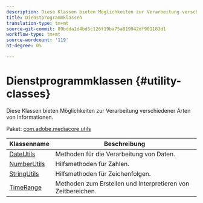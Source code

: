 ```yaml
---
description: Diese Klassen bieten Möglichkeiten zur Verarbeitung verschiedener Arten von Informationen.
title: Dienstprogrammklassen
translation-type: tm+mt
source-git-commit: 89bdda1d4bd5c126f19ba75a819942df901183d1
workflow-type: tm+mt
source-wordcount: '119'
ht-degree: 0%

---
```



# Dienstprogrammklassen {#utility-classes}

Diese Klassen bieten Möglichkeiten zur Verarbeitung verschiedener Arten von Informationen.

Paket: [com.adobe.mediacore.utils](https://help.adobe.com/en_US/primetime/api/psdk/javadoc_1.4/com/adobe/mediacore/utils/package-summary.html)

| Klassenname | Beschreibung |
|---|---|
| [DateUtils](https://help.adobe.com/en_US/primetime/api/psdk/javadoc_1.4/com/adobe/mediacore/utils/DateUtils.html) | Methoden für die Verarbeitung von Daten. |
| [NumberUtils](https://help.adobe.com/en_US/primetime/api/psdk/javadoc_1.4/com/adobe/mediacore/utils/NumberUtils.html) | Hilfsmethoden für Zahlen. |
| [StringUtils](https://help.adobe.com/en_US/primetime/api/psdk/javadoc_1.4/com/adobe/mediacore/utils/StringUtils.html) | Hilfsmethoden für Zeichenfolgen. |
| [TimeRange](https://help.adobe.com/en_US/primetime/api/psdk/javadoc_1.4/com/adobe/mediacore/utils/TimeRange.html) | Methoden zum Erstellen und Interpretieren von Zeitbereichen. |